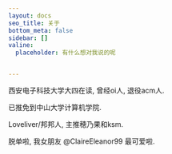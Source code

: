 ```yaml
---
layout: docs
seo_title: 关于
bottom_meta: false
sidebar: []
valine:
  placeholder: 有什么想对我说的呢


---
```


西安电子科技大学大四在读, 曾经oi人, 退役acm人.

已推免到中山大学计算机学院.

Loveliver/邦邦人, 主推穂乃果和ksm. 

脱单啦, 我女朋友 @ClaireEleanor99 最可爱啦.

